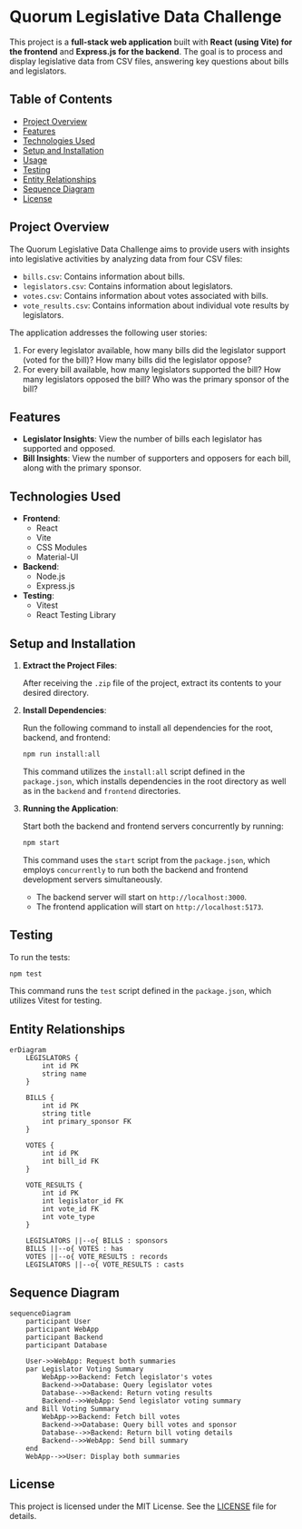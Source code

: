 # Quorum Legislative Data Challenge

This project is a **full-stack web application** built with **React (using Vite) for the frontend** and **Express.js for the backend**. The goal is to process and display legislative data from CSV files, answering key questions about bills and legislators.

## Table of Contents

- [Project Overview](#project-overview)
- [Features](#features)
- [Technologies Used](#technologies-used)
- [Setup and Installation](#setup-and-installation)
- [Usage](#usage)
- [Testing](#testing)
- [Entity Relationships](#entity-relationships)
- [Sequence Diagram](#sequence-diagram)
- [License](#license)

## Project Overview

The Quorum Legislative Data Challenge aims to provide users with insights into legislative activities by analyzing data from four CSV files:

- `bills.csv`: Contains information about bills.
- `legislators.csv`: Contains information about legislators.
- `votes.csv`: Contains information about votes associated with bills.
- `vote_results.csv`: Contains information about individual vote results by legislators.

The application addresses the following user stories:

1. For every legislator available, how many bills did the legislator support (voted for the bill)? How many bills did the legislator oppose?
2. For every bill available, how many legislators supported the bill? How many legislators opposed the bill? Who was the primary sponsor of the bill?

## Features

- **Legislator Insights**: View the number of bills each legislator has supported and opposed.
- **Bill Insights**: View the number of supporters and opposers for each bill, along with the primary sponsor.

## Technologies Used

- **Frontend**:
  - React
  - Vite
  - CSS Modules
  - Material-UI
- **Backend**:
  - Node.js
  - Express.js
- **Testing**:
  - Vitest
  - React Testing Library

## Setup and Installation

1. **Extract the Project Files**:

   After receiving the `.zip` file of the project, extract its contents to your desired directory.

2. **Install Dependencies**:

   Run the following command to install all dependencies for the root, backend, and frontend:

   ```bash
   npm run install:all
   ```

   This command utilizes the `install:all` script defined in the `package.json`, which installs dependencies in the root directory as well as in the `backend` and `frontend` directories.

3. **Running the Application**:

   Start both the backend and frontend servers concurrently by running:

   ```bash
   npm start
   ```

   This command uses the `start` script from the `package.json`, which employs `concurrently` to run both the backend and frontend development servers simultaneously.

   - The backend server will start on `http://localhost:3000`.
   - The frontend application will start on `http://localhost:5173`.

## Testing

To run the tests:

```bash
npm test
```

This command runs the `test` script defined in the `package.json`, which utilizes Vitest for testing.

## Entity Relationships

```mermaid
erDiagram
    LEGISLATORS {
        int id PK
        string name
    }

    BILLS {
        int id PK
        string title
        int primary_sponsor FK
    }

    VOTES {
        int id PK
        int bill_id FK
    }

    VOTE_RESULTS {
        int id PK
        int legislator_id FK
        int vote_id FK
        int vote_type
    }

    LEGISLATORS ||--o{ BILLS : sponsors
    BILLS ||--o{ VOTES : has
    VOTES ||--o{ VOTE_RESULTS : records
    LEGISLATORS ||--o{ VOTE_RESULTS : casts
```

## Sequence Diagram

```mermaid
sequenceDiagram
    participant User
    participant WebApp
    participant Backend
    participant Database

    User->>WebApp: Request both summaries
    par Legislator Voting Summary
        WebApp->>Backend: Fetch legislator's votes
        Backend->>Database: Query legislator votes
        Database-->>Backend: Return voting results
        Backend-->>WebApp: Send legislator voting summary
    and Bill Voting Summary
        WebApp->>Backend: Fetch bill votes
        Backend->>Database: Query bill votes and sponsor
        Database-->>Backend: Return bill voting details
        Backend-->>WebApp: Send bill summary
    end
    WebApp-->>User: Display both summaries
```

## License

This project is licensed under the MIT License. See the [LICENSE](LICENSE) file for details.
